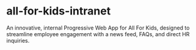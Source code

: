 # all-for-kids-intranet
An innovative, internal Progressive Web App for All For Kids, designed to streamline employee engagement with a news feed, FAQs, and direct HR inquiries.
